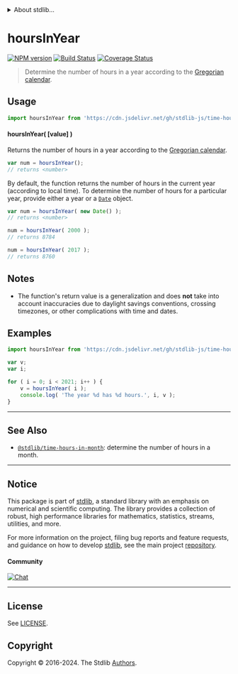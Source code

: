 <!--

@license Apache-2.0

Copyright (c) 2018 The Stdlib Authors.

Licensed under the Apache License, Version 2.0 (the "License");
you may not use this file except in compliance with the License.
You may obtain a copy of the License at

   http://www.apache.org/licenses/LICENSE-2.0

Unless required by applicable law or agreed to in writing, software
distributed under the License is distributed on an "AS IS" BASIS,
WITHOUT WARRANTIES OR CONDITIONS OF ANY KIND, either express or implied.
See the License for the specific language governing permissions and
limitations under the License.

-->


<details>
  <summary>
    About stdlib...
  </summary>
  <p>We believe in a future in which the web is a preferred environment for numerical computation. To help realize this future, we've built stdlib. stdlib is a standard library, with an emphasis on numerical and scientific computation, written in JavaScript (and C) for execution in browsers and in Node.js.</p>
  <p>The library is fully decomposable, being architected in such a way that you can swap out and mix and match APIs and functionality to cater to your exact preferences and use cases.</p>
  <p>When you use stdlib, you can be absolutely certain that you are using the most thorough, rigorous, well-written, studied, documented, tested, measured, and high-quality code out there.</p>
  <p>To join us in bringing numerical computing to the web, get started by checking us out on <a href="https://github.com/stdlib-js/stdlib">GitHub</a>, and please consider <a href="https://opencollective.com/stdlib">financially supporting stdlib</a>. We greatly appreciate your continued support!</p>
</details>

# hoursInYear

[![NPM version][npm-image]][npm-url] [![Build Status][test-image]][test-url] [![Coverage Status][coverage-image]][coverage-url] <!-- [![dependencies][dependencies-image]][dependencies-url] -->

> Determine the number of hours in a year according to the [Gregorian calendar][gregorian-calendar].



<section class="usage">

## Usage

```javascript
import hoursInYear from 'https://cdn.jsdelivr.net/gh/stdlib-js/time-hours-in-year@v0.2.0-deno/mod.js';
```

#### hoursInYear( \[value] )

Returns the number of hours in a year according to the [Gregorian calendar][gregorian-calendar].

```javascript
var num = hoursInYear();
// returns <number>
```

By default, the function returns the number of hours in the current year (according to local time). To determine the number of hours for a particular year, provide either a year or a [`Date`][date-object] object.

```javascript
var num = hoursInYear( new Date() );
// returns <number>

num = hoursInYear( 2000 );
// returns 8784

num = hoursInYear( 2017 );
// returns 8760
```

</section>

<!-- /.usage -->

<section class="notes">

## Notes

-   The function's return value is a generalization and does **not** take into account inaccuracies due to daylight savings conventions, crossing timezones, or other complications with time and dates. 

</section>

<!-- /.notes -->

<section class="examples">

## Examples

<!-- eslint no-undef: "error" -->

```javascript
import hoursInYear from 'https://cdn.jsdelivr.net/gh/stdlib-js/time-hours-in-year@v0.2.0-deno/mod.js';

var v;
var i;

for ( i = 0; i < 2021; i++ ) {
    v = hoursInYear( i );
    console.log( 'The year %d has %d hours.', i, v );
}
```

</section>

<!-- /.examples -->



<!-- Section for related `stdlib` packages. Do not manually edit this section, as it is automatically populated. -->

<section class="related">

* * *

## See Also

-   <span class="package-name">[`@stdlib/time-hours-in-month`][@stdlib/time/hours-in-month]</span><span class="delimiter">: </span><span class="description">determine the number of hours in a month.</span>

</section>

<!-- /.related -->

<!-- Section for all links. Make sure to keep an empty line after the `section` element and another before the `/section` close. -->


<section class="main-repo" >

* * *

## Notice

This package is part of [stdlib][stdlib], a standard library with an emphasis on numerical and scientific computing. The library provides a collection of robust, high performance libraries for mathematics, statistics, streams, utilities, and more.

For more information on the project, filing bug reports and feature requests, and guidance on how to develop [stdlib][stdlib], see the main project [repository][stdlib].

#### Community

[![Chat][chat-image]][chat-url]

---

## License

See [LICENSE][stdlib-license].


## Copyright

Copyright &copy; 2016-2024. The Stdlib [Authors][stdlib-authors].

</section>

<!-- /.stdlib -->

<!-- Section for all links. Make sure to keep an empty line after the `section` element and another before the `/section` close. -->

<section class="links">

[npm-image]: http://img.shields.io/npm/v/@stdlib/time-hours-in-year.svg
[npm-url]: https://npmjs.org/package/@stdlib/time-hours-in-year

[test-image]: https://github.com/stdlib-js/time-hours-in-year/actions/workflows/test.yml/badge.svg?branch=v0.2.0
[test-url]: https://github.com/stdlib-js/time-hours-in-year/actions/workflows/test.yml?query=branch:v0.2.0

[coverage-image]: https://img.shields.io/codecov/c/github/stdlib-js/time-hours-in-year/main.svg
[coverage-url]: https://codecov.io/github/stdlib-js/time-hours-in-year?branch=main

<!--

[dependencies-image]: https://img.shields.io/david/stdlib-js/time-hours-in-year.svg
[dependencies-url]: https://david-dm.org/stdlib-js/time-hours-in-year/main

-->

[chat-image]: https://img.shields.io/gitter/room/stdlib-js/stdlib.svg
[chat-url]: https://app.gitter.im/#/room/#stdlib-js_stdlib:gitter.im

[stdlib]: https://github.com/stdlib-js/stdlib

[stdlib-authors]: https://github.com/stdlib-js/stdlib/graphs/contributors

[cli-section]: https://github.com/stdlib-js/time-hours-in-year#cli
[cli-url]: https://github.com/stdlib-js/time-hours-in-year/tree/cli
[@stdlib/time-hours-in-year]: https://github.com/stdlib-js/time-hours-in-year/tree/main

[umd]: https://github.com/umdjs/umd
[es-module]: https://developer.mozilla.org/en-US/docs/Web/JavaScript/Guide/Modules

[deno-url]: https://github.com/stdlib-js/time-hours-in-year/tree/deno
[deno-readme]: https://github.com/stdlib-js/time-hours-in-year/blob/deno/README.md
[umd-url]: https://github.com/stdlib-js/time-hours-in-year/tree/umd
[umd-readme]: https://github.com/stdlib-js/time-hours-in-year/blob/umd/README.md
[esm-url]: https://github.com/stdlib-js/time-hours-in-year/tree/esm
[esm-readme]: https://github.com/stdlib-js/time-hours-in-year/blob/esm/README.md
[branches-url]: https://github.com/stdlib-js/time-hours-in-year/blob/main/branches.md

[stdlib-license]: https://raw.githubusercontent.com/stdlib-js/time-hours-in-year/main/LICENSE

[gregorian-calendar]: https://en.wikipedia.org/wiki/Gregorian_calendar

[date-object]: https://developer.mozilla.org/en-US/docs/Web/JavaScript/Reference/Global_Objects/Date

<!-- <related-links> -->

[@stdlib/time/hours-in-month]: https://github.com/stdlib-js/time-hours-in-month/tree/deno

<!-- </related-links> -->

</section>

<!-- /.links -->
